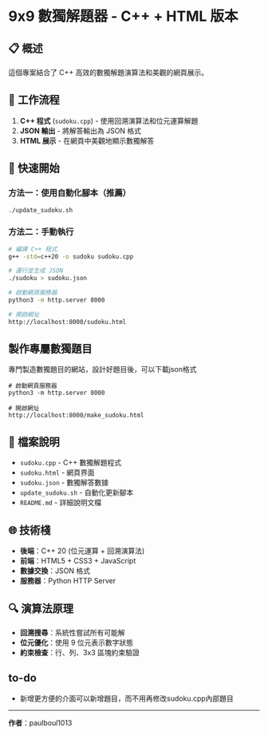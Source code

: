 # 9x9 數獨解題器 - C++ + HTML 版本

## 📋 概述

這個專案結合了 C++ 高效的數獨解題演算法和美觀的網頁展示。

## 🔧 工作流程

1. **C++ 程式** (`sudoku.cpp`) - 使用回溯演算法和位元運算解題
2. **JSON 輸出** - 將解答輸出為 JSON 格式
3. **HTML 展示** - 在網頁中美觀地顯示數獨解答

## 🚀 快速開始

### 方法一：使用自動化腳本（推薦）

```bash
./update_sudoku.sh
```

### 方法二：手動執行

```bash
# 編譯 C++ 程式
g++ -std=c++20 -o sudoku sudoku.cpp

# 運行並生成 JSON
./sudoku > sudoku.json

# 啟動網頁服務器
python3 -m http.server 8000

# 開啟網址
http://localhost:8000/sudoku.html

```
## 製作專屬數獨題目
專門製造數獨題目的網站，設計好題目後，可以下載json格式
```
# 啟動網頁服務器
python3 -m http.server 8000

# 開啟網址
http://localhost:8000/make_sudoku.html

```


## 📁 檔案說明

- `sudoku.cpp` - C++ 數獨解題程式
- `sudoku.html` - 網頁界面
- `sudoku.json` - 數獨解答數據
- `update_sudoku.sh` - 自動化更新腳本
- `README.md` - 詳細說明文檔

## 🌐 技術棧

- **後端**：C++ 20 (位元運算 + 回溯演算法)
- **前端**：HTML5 + CSS3 + JavaScript
- **數據交換**：JSON 格式
- **服務器**：Python HTTP Server


## 🔍 演算法原理

- **回溯搜尋**：系統性嘗試所有可能解
- **位元優化**：使用 9 位元表示數字狀態
- **約束檢查**：行、列、3x3 區塊約束驗證

## to-do
- 新增更方便的介面可以新增題目，而不用再修改sudoku.cpp內部題目

---

**作者**：paulboul1013
